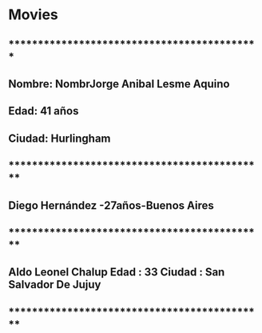 # Movies
## *******************************************
## Nombre: NombrJorge Anibal Lesme Aquino
## Edad: 41 años 
## Ciudad: Hurlingham
## ********************************************
## Diego Hernández -27años-Buenos Aires
## ********************************************
## Aldo Leonel Chalup Edad : 33 Ciudad : San Salvador De Jujuy
## ********************************************